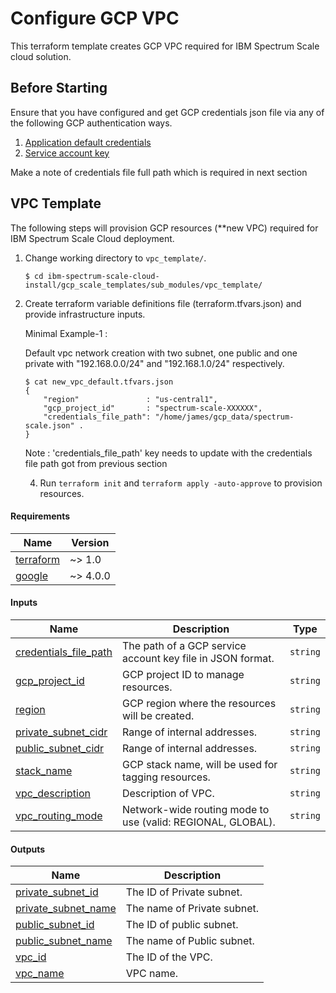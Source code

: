 # Configure GCP VPC
This terraform template creates GCP VPC required for IBM Spectrum Scale cloud solution.

## Before Starting

Ensure that you have configured and  get GCP credentials json file via any of the following GCP authentication ways.
1.	[Application default credentials](https://cloud.google.com/docs/authentication/provide-credentials-adc)
2.	[Service account key](https://cloud.google.com/iam/docs/creating-managing-service-account-keys)

Make a note of credentials file full path which is required in next section

## VPC Template

The following steps will provision GCP resources (**new VPC) required for
IBM Spectrum Scale Cloud deployment.

1. Change working directory to `vpc_template/`.

    ```
    $ cd ibm-spectrum-scale-cloud-install/gcp_scale_templates/sub_modules/vpc_template/
    ```

2. Create terraform variable definitions file (terraform.tfvars.json) and provide infrastructure inputs.

    Minimal Example-1 :

    Default vpc network creation with two subnet, one public and one private with "192.168.0.0/24" and "192.168.1.0/24" respectively.

    ```
    $ cat new_vpc_default.tfvars.json
    {
        "region"               : "us-central1",
        "gcp_project_id"       : "spectrum-scale-XXXXXX",
        "credentials_file_path": "/home/james/gcp_data/spectrum-scale.json" .
    }
    ```
    Note : 'credentials_file_path' key needs to update with the credentials file path got from previous section


    4. Run `terraform init` and `terraform apply -auto-approve` to provision resources.

<!-- BEGIN_TF_DOCS -->
#### Requirements

| Name | Version |
|------|---------|
| <a name="requirement_terraform"></a> [terraform](#requirement_terraform) | ~> 1.0 |
| <a name="requirement_google"></a> [google](#requirement_google) | ~> 4.0.0 |

#### Inputs

| Name | Description | Type |
|------|-------------|------|
| <a name="input_credentials_file_path"></a> [credentials_file_path](#input_credentials_file_path) | The path of a GCP service account key file in JSON format. | `string` |
| <a name="input_gcp_project_id"></a> [gcp_project_id](#input_gcp_project_id) | GCP project ID to manage resources. | `string` |
| <a name="input_region"></a> [region](#input_region) | GCP region where the resources will be created. | `string` |
| <a name="input_private_subnet_cidr"></a> [private_subnet_cidr](#input_private_subnet_cidr) | Range of internal addresses. | `string` |
| <a name="input_public_subnet_cidr"></a> [public_subnet_cidr](#input_public_subnet_cidr) | Range of internal addresses. | `string` |
| <a name="input_stack_name"></a> [stack_name](#input_stack_name) | GCP stack name, will be used for tagging resources. | `string` |
| <a name="input_vpc_description"></a> [vpc_description](#input_vpc_description) | Description of VPC. | `string` |
| <a name="input_vpc_routing_mode"></a> [vpc_routing_mode](#input_vpc_routing_mode) | Network-wide routing mode to use (valid: REGIONAL, GLOBAL). | `string` |

#### Outputs

| Name | Description |
|------|-------------|
| <a name="output_private_subnet_id"></a> [private_subnet_id](#output_private_subnet_id) | The ID of Private subnet. |
| <a name="output_private_subnet_name"></a> [private_subnet_name](#output_private_subnet_name) | The name of Private subnet. |
| <a name="output_public_subnet_id"></a> [public_subnet_id](#output_public_subnet_id) | The ID of public subnet. |
| <a name="output_public_subnet_name"></a> [public_subnet_name](#output_public_subnet_name) | The name of Public subnet. |
| <a name="output_vpc_id"></a> [vpc_id](#output_vpc_id) | The ID of the VPC. |
| <a name="output_vpc_name"></a> [vpc_name](#output_vpc_name) | VPC name. |
<!-- END_TF_DOCS -->
